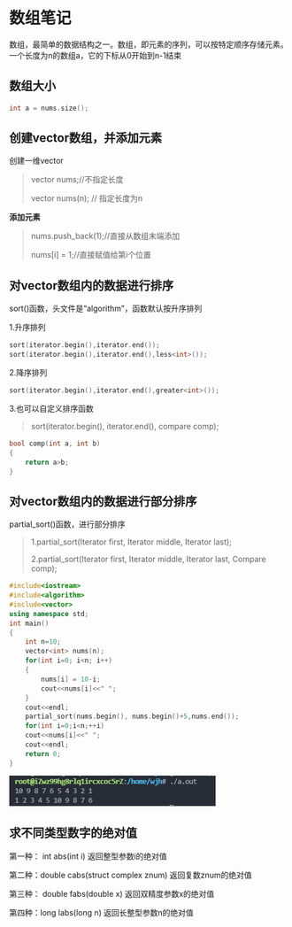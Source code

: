 # 数组笔记

数组，最简单的数据结构之一。数组，即元素的序列，可以按特定顺序存储元素。一个长度为n的数组a，它的下标从0开始到n-1结束

## 数组大小

```c++
int a = nums.size();
```

## 创建vector数组，并添加元素

创建一维vector

> vector<int> nums;//不指定长度
>
> vector<int> nums(n); // 指定长度为n 

 **添加元素** 

> nums.push_back(1);//直接从数组末端添加
>
> nums[i] = 1;//直接赋值给第i个位置

## 对vector数组内的数据进行排序

sort()函数，头文件是“algorithm”，函数默认按升序排列

1.升序排列

```c++
sort(iterator.begin(),iterator.end());
sort(iterator.begin(),iterator.end(),less<int>());
```

2.降序排列

```c++
sort(iterator.begin(),iterator.end(),greater<int>());
```

3.也可以自定义排序函数

> sort(iterator.begin(), iterator.end(), compare comp);

```c++
bool comp(int a, int b)
{
	return a>b;
}
```

## 对vector数组内的数据进行部分排序

partial_sort()函数，进行部分排序

> 1.partial_sort(Iterator first, Iterator middle, Iterator last);
>
> 2.partial_sort(Iterator first, Iterator middle, Iterator last, Compare comp);

```c++
#include<iostream>
#include<algorithm>
#include<vector>
using namespace std;
int main()
{
    int n=10;
    vector<int> nums(n);
    for(int i=0; i<n; i++)
    {
        nums[i] = 10-i;
        cout<<nums[i]<<" ";
    }
    cout<<endl;
    partial_sort(nums.begin(), nums.begin()+5,nums.end());
    for(int i=0;i<n;++i)
    cout<<nums[i]<<" ";
    cout<<endl;
    return 0;
}
```

![63e631258c36a00d84af7a1aa1295cf](img/63e631258c36a00d84af7a1aa1295cf.png)

## 求不同类型数字的绝对值

第一种： int abs(int i) 返回整型参数i的绝对值

第二种：double cabs(struct complex znum) 返回复数znum的绝对值

第三种： double fabs(double x) 返回双精度参数x的绝对值

第四种：long labs(long n) 返回长整型参数n的绝对值


